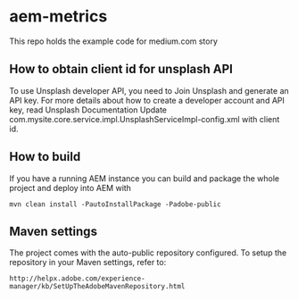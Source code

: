 # aem-metrics

This repo holds the example code for medium.com story

## How to obtain client id for unsplash API
To use Unsplash developer API, you need to Join Unsplash and generate an API key. For more details about how to create a developer account and API key, read Unsplash Documentation
Update com.mysite.core.service.impl.UnsplashServiceImpl-config.xml with client id.

## How to build

If you have a running AEM instance you can build and package the whole project and deploy into AEM with

    mvn clean install -PautoInstallPackage -Padobe-public

## Maven settings

The project comes with the auto-public repository configured. To setup the repository in your Maven settings, refer to:

    http://helpx.adobe.com/experience-manager/kb/SetUpTheAdobeMavenRepository.html
